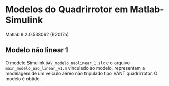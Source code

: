 # Modelos do Quadrirrotor em Matlab-Simulink
Matlab 9.2.0.538062 (R2017a)

## Modelo não linear 1
O modelo Simulink `UAV_modelo_naolinear_1.slx` e o arquivo `main_modelo_nao_linear_v1.m` vinculado ao modelo, representam a modelagem de um veículo aéreo não tripulado tipo VANT quadrirrotor. O modelo é obtido. 

